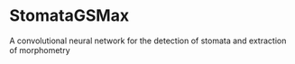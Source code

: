 # StomataGSMax
A convolutional neural network for the detection of stomata and extraction of morphometry 
